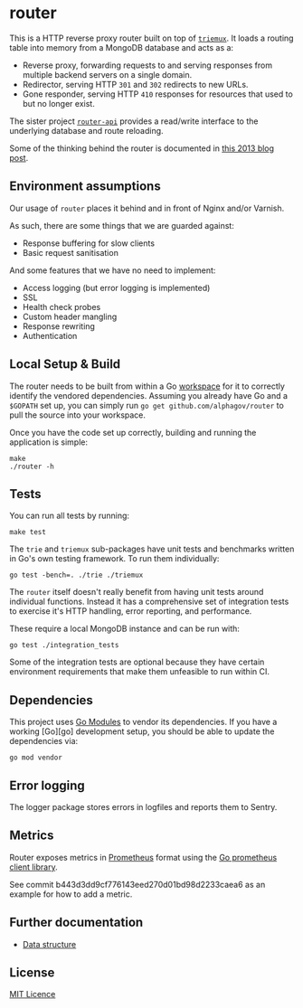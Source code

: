 # router

This is a HTTP reverse proxy router built on top of [`triemux`][tm]. It
loads a routing table into memory from a MongoDB database and acts as a:

- Reverse proxy, forwarding requests to and serving responses from multiple
  backend servers on a single domain.
- Redirector, serving HTTP `301` and `302` redirects to new URLs.
- Gone responder, serving HTTP `410` responses for resources that used to
  but no longer exist.

The sister project [`router-api`][router-api] provides a read/write
interface to the underlying database and route reloading.

Some of the thinking behind the router is documented in [this 2013 blog post][post].

[tm]: https://github.com/alphagov/router/tree/master/triemux
[router-api]: https://github.com/alphagov/router-api
[post]: https://gdstechnology.blog.gov.uk/2013/12/05/building-a-new-router-for-gov-uk/

## Environment assumptions

Our usage of `router` places it behind and in front of Nginx and/or Varnish.

As such, there are some things that we are guarded against:

- Response buffering for slow clients
- Basic request sanitisation

And some features that we have no need to implement:

- Access logging (but error logging is implemented)
- SSL
- Health check probes
- Custom header mangling
- Response rewriting
- Authentication

## Local Setup & Build

The router needs to be built from within a Go [workspace][workspace] for it to
correctly identify the vendored dependencies.  Assuming you already have Go and
a `$GOPATH` set up, you can simply run `go get github.com/alphagov/router` to
pull the source into your workspace.

Once you have the code set up correctly, building and running the application
is simple:

    make
    ./router -h

[workspace]: https://golang.org/doc/code.html#Workspaces

## Tests

You can run all tests by running:

    make test

The `trie` and `triemux` sub-packages have unit tests and benchmarks written
in Go's own testing framework. To run them individually:

    go test -bench=. ./trie ./triemux

The `router` itself doesn't really benefit from having unit tests around
individual functions. Instead it has a comprehensive set of integration
tests to exercise it's HTTP handling, error reporting, and performance.

These require a local MongoDB instance and can be run with:

    go test ./integration_tests

Some of the integration tests are optional because they have certain
environment requirements that make them unfeasible to run within CI.

## Dependencies

This project uses [Go Modules](https://github.com/golang/go/wiki/Modules) to vendor its dependencies.
If you have a working [Go][go] development setup, you should be able to update the dependencies via:

    go mod vendor

## Error logging

The logger package stores errors in logfiles and reports them to Sentry.

## Metrics

Router exposes metrics in [Prometheus](https://prometheus.io) format using the
[Go prometheus client
library](https://godoc.org/github.com/dnesting/client_golang/prometheus).

See commit b443d3dd9cf776143eed270d01bd98d2233caea6 as an example for how to
add a metric.

## Further documentation

- [Data structure](docs/data-structure.md)

## License

[MIT Licence](LICENSE)

